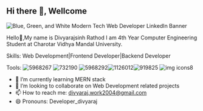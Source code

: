 ## Hi there 👋, Wellcome

![Blue, Green, and White Modern Tech Web Developer LinkedIn Banner](https://github.com/divyaraj2004/divyaraj2004/assets/111244724/208870aa-acec-45a4-9507-26266f805aa1)

Hello👋,My name is Divyarajsinh Rathod I am 4th Year Computer Engineering Student at Charotar Vidhya Mandal University.

Skills:
Web Development|Frontend Developer|Backend Developer

Tools:
![5968267](https://github.com/divyaraj2004/divyaraj2004/assets/111244724/2955d9ad-6ac8-4698-be2d-d681e7f7cb7d) ![732190](https://github.com/divyaraj2004/divyaraj2004/assets/111244724/7628f008-e80b-407c-b036-f4f81fdddede) ![5968292](https://github.com/divyaraj2004/divyaraj2004/assets/111244724/57e9aee4-e400-4cd0-afb6-af8ca33ceee4)![1126012](https://github.com/divyaraj2004/divyaraj2004/assets/111244724/b1af3b61-904d-428f-8a1e-a019737ee790)![919825](https://github.com/divyaraj2004/divyaraj2004/assets/111244724/a3f9dca7-f576-4ba5-a59c-d2d61bcd717c) ![img icons8](https://github.com/divyaraj2004/divyaraj2004/assets/111244724/b850e6ca-9bf8-4b33-9dd0-7a592987e915)









- 🌱 I’m currently learning MERN stack
- 👯 I’m looking to collaborate on Web Development related projects
- 📫 How to reach me: divyaraj.work2004@gmail.com
- 😄 Pronouns: Developer_divyaraj


